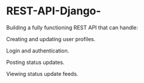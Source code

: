 # REST-API-Django-
 Building a fully functioning REST API that can handle:

Creating and updating user profiles.

Login and authentication.

Posting status updates.

Viewing status update feeds.
